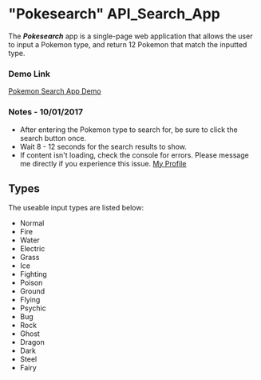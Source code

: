 # "Pokesearch" API_Search_App
The **_Pokesearch_** app is a single-page web application that allows the user to input a Pokemon type, and return 12 Pokemon that match the inputted type.

### Demo Link
[Pokemon Search App Demo](http://mattpezzente.com/projects/pokesearch/pokesearch.html)


### Notes - 10/01/2017
* After entering the Pokemon type to search for, be sure to click the search button once.
* Wait 8 - 12 seconds for the search results to show.
* If content isn't loading, check the console for errors. Please message me directly if you experience this issue. [My Profile](https://github.com/salogost)

## Types
The useable input types are listed below:
* Normal
* Fire
* Water
* Electric
* Grass
* Ice
* Fighting
* Poison
* Ground
* Flying
* Psychic
* Bug
* Rock
* Ghost
* Dragon
* Dark
* Steel
* Fairy
